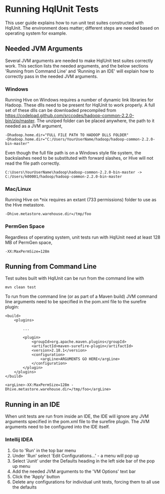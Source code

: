 # Running HqlUnit Tests #

This user guide explains how to run unit test suites constructed with HqlUnit. The environment does matter; different steps are needed based on operating system for example.

## Needed JVM Arguments ##

Several JVM arguments are needed to make HqlUnit test suites correctly work. This section lists the needed arguments, and the below sections 'Running from Command Line' and 'Running in an IDE' will explain how to correctly pass in the needed JVM arguments.

### Windows ###

Running Hive on Windows requires a number of dynamic link libraries for Hadoop. These dlls need to be present for HqlUnit to work properly. A full set of these dlls can be downloaded precompiled from https://codeload.github.com/srccodes/hadoop-common-2.2.0-bin/zip/master. The unziped folder can be placed anywhere, the path to it needed as a JVM argument, 

    -Dhadoop.home.dir="FULL FILE PATH TO HADOOP DLLS FOLDER"
    -Dhadoop.home.dir="C:/Users/YourUserName/hadoop/hadoop-common-2.2.0-bin-master"

Even though the full file path is on a Windows style file system, the backslashes need to be substituted with forward slashes, or Hive will not read the file path correctly.

    C:\Users\YourUserName\hadoop\hadoop-common-2.2.0-bin-master -> C:/Users/k00001/hadoop/hadoop-common-2.2.0-bin-master

### Mac/Linux ###

Running Hive on *nix requires an extant (733 permissions) folder to use as the Hive metastore.

    -Dhive.metastore.warehouse.dir=/tmp/foo

### PermGen Space ###

Regardless of operating system, unit tests run with HqlUnit need at least 128 MB of PermGen space,

    -XX:MaxPermSize=128m

## Running from Command Line ##

Test suites built with HqlUnit can be run from the command line with

	mvn clean test

To run from the command line (or as part of a Maven build) JVM command line arguments need to be specified in the pom.xml file to the surefire plugin:

    <build>
        <plugins>
            
            ...

            <plugin>
                <groupId>org.apache.maven.plugins</groupId>
                <artifactId>maven-surefire-plugin</artifactId>
                <version>2.18.1</version>
                <configuration>
                    <argLine>ARGUMENTS GO HERE</argLine>
                </configuration>
            </plugin>
        </plugins>
    </build>

    <argLine>-XX:MaxPermSize=128m -Dhive.metastore.warehouse.dir=/tmp/foo</argLine>

## Running in an IDE ##

When unit tests are run from inside an IDE, the IDE will ignore any JVM arguments specified in the pom.xml file to the surefire plugin. The JVM arguments need to be configured into the IDE itself.

### Intellij IDEA ###

1. Go to 'Run' in the top bar menu
2. Under 'Run' select 'Edit Configurations...' - a menu will pop up
3. Select 'Junit' under the Defaults heading in the left side bar of the pop up menu
4. Add the needed JVM arguments to the 'VM Options' text bar
5. Click the 'Apply' button
6. Delete any configurations for individual unit tests, forcing them to all use the defaults
